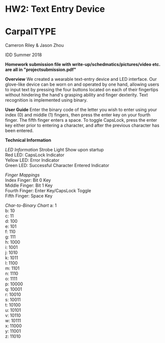 # HW2: Text Entry Device
# CarpalTYPE
Cameron Riley & Jason Zhou 

IDD Summer 2018

**Homework submission file with write-up/schedmatics/pictures/video etc. are all in "projectsubmission.pdf"**  

**Overview**
We created a wearable text-entry device and LED interface. Our glove-like device can be worn on and operated by one hand, allowing users to input text by pressing the four buttons located on each of their fingertips without hindering the hand's grasping ability and finger dexterity. Text recognition is implemented using binary.

**User Guide**
Enter the binary code of the letter you wish to enter using your index (0) and middle (1) fingers, then press the enter key on your fourth finger. The fifth finger enters a space.
To toggle CapsLock, press the enter key either prior to entering a character, and after the previous character has been entered.

**Technical Information**

*LED Information* 
Strobe Light Show upon startup  
Red LED: CapsLock Indicator  
Yellow LED: Error Indicator  
Green LED: Successful Character Entered Indicator  
  
*Finger Mappings*   
Index Finger: Bit 0 Key  
Middle Finger: Bit 1 Key  
Fourth Finger: Enter Key/CapsLock Toggle  
Fifth Finger: Space Key  

*Char-to-Binary Chart* 
a: 1  
b: 10  
c: 11  
d: 100  
e: 101  
f: 110  
g: 111  
h: 1000  
i: 1001  
j: 1010  
k: 1011  
l: 1100  
m: 1101  
n: 1110  
o: 1111  
p: 10000  
q: 10001  
r: 10010  
s: 10011  
t: 10100  
u: 10101  
v: 10110  
w: 10111  
x: 11000  
y: 11001  
z: 11010  	 